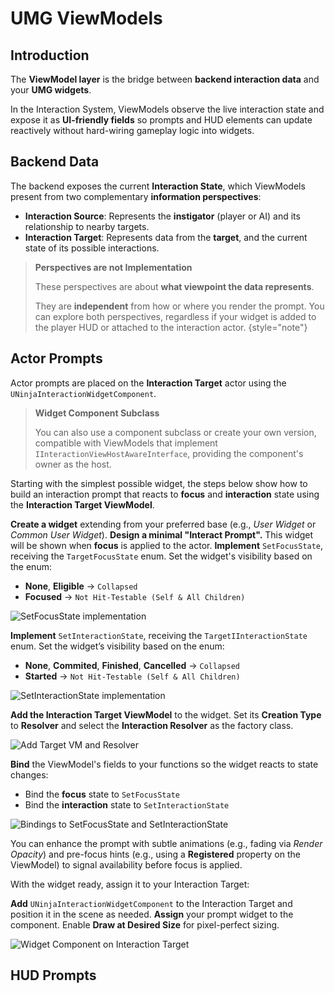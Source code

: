 # UMG ViewModels
<primary-label ref="interaction"/>

## Introduction
The **ViewModel layer** is the bridge between **backend interaction data** and your **UMG widgets**.

In the Interaction System, ViewModels observe the live interaction state and expose it as **UI-friendly fields** so
prompts and HUD elements can update reactively without hard-wiring gameplay logic into widgets.

## Backend Data
The backend exposes the current **Interaction State**, which ViewModels present from two complementary **information perspectives**:

- **Interaction Source**: Represents the **instigator** (player or AI) and its relationship to nearby targets.
- **Interaction Target**: Represents data from the **target**, and the current state of its possible interactions. 

> **Perspectives are not Implementation**  
> 
> These perspectives are about **what viewpoint the data represents**.
> 
> They are **independent** from how or where you render the prompt. You can explore both perspectives, regardless if 
> your widget is added to the player HUD or attached to the interaction actor.
{style="note"}

## Actor Prompts
Actor prompts are placed on the **Interaction Target** actor using the `UNinjaInteractionWidgetComponent`.

> **Widget Component Subclass**
> 
> You can also use a component subclass or create your own version, compatible with ViewModels that implement 
> `IInteractionViewHostAwareInterface`, providing the component's owner as the host.

Starting with the simplest possible widget, the steps below show how to build an interaction prompt that reacts to 
**focus** and **interaction** state using the **Interaction Target ViewModel**.

<procedure title="Creating a simple Interaction Prompt" collapsible="true" default-state="expanded">
    <step><b>Create a widget</b> extending from your preferred base (e.g., <i>User Widget</i> or <i>Common User Widget</i>).</step>
    <step><b>Design a minimal "Interact Prompt".</b> This widget will be shown when <b>focus</b> is applied to the actor.</step>
    <step>
        <b>Implement</b> <code>SetFocusState</code>, receiving the <code>TargetFocusState</code> enum. Set the widget's visibility based on the enum:
        <ul>
            <li><b>None</b>, <b>Eligible</b> &rarr; <code>Collapsed</code></li>
            <li><b>Focused</b> &rarr; <code>Not Hit-Testable (Self & All Children)</code></li>
        </ul>
        <p><img src="int_ui_widget_target_set_focus_state.png" alt="SetFocusState implementation" border-effect="line" thumbnail="true"/></p>
    </step>
    <step>
        <b>Implement</b> <code>SetInteractionState</code>, receiving the <code>TargetIInteractionState</code> enum. Set the widget’s visibility based on the enum:
        <ul>
            <li><b>None</b>, <b>Commited</b>, <b>Finished</b>, <b>Cancelled</b> &rarr; <code>Collapsed</code></li>
            <li><b>Started</b> &rarr; <code>Not Hit-Testable (Self & All Children)</code></li>
        </ul>
        <p><img src="int_ui_widget_target_set_interaction_state.png" alt="SetInteractionState implementation" border-effect="line" thumbnail="true"/></p>
    </step>
    <step>
        <b>Add the Interaction Target ViewModel</b> to the widget. Set its <b>Creation Type</b> to <b>Resolver</b> and select the <b>Interaction Resolver</b> as the factory class.
        <p><img src="int_ui_mvvm_target_and_resolver.png" alt="Add Target VM and Resolver" border-effect="line" thumbnail="true"/></p>
    </step>
    <step>
        <b>Bind</b> the ViewModel's fields to your functions so the widget reacts to state changes:
        <ul>
            <li>Bind the <b>focus</b> state to <code>SetFocusState</code></li>
            <li>Bind the <b>interaction</b> state to <code>SetInteractionState</code></li>
        </ul>
        <p><img src="int_ui_mvvm_target_bindings.png" alt="Bindings to SetFocusState and SetInteractionState" border-effect="line" thumbnail="true"/></p>
    </step>
    <note>
        <p>You can enhance the prompt with subtle animations (e.g., fading via <i>Render Opacity</i>) and pre-focus hints (e.g., using a <b>Registered</b> property on the ViewModel) to signal availability before focus is applied.</p>
    </note>
</procedure>

With the widget ready, assign it to your Interaction Target:

<procedure title="Setting the Interaction Prompt to the Target" collapsible="true" default-state="expanded">
    <step>
        <b>Add</b> <code>UNinjaInteractionWidgetComponent</code> to the Interaction Target and position it in the scene as needed.
    </step>
    <step>
        <b>Assign</b> your prompt widget to the component. Enable <b>Draw at Desired Size</b> for pixel-perfect sizing.
        <p><img src="int_ui_widget_component_on_target.png" alt="Widget Component on Interaction Target" border-effect="line" thumbnail="true"/></p>
    </step>
</procedure>

## HUD Prompts